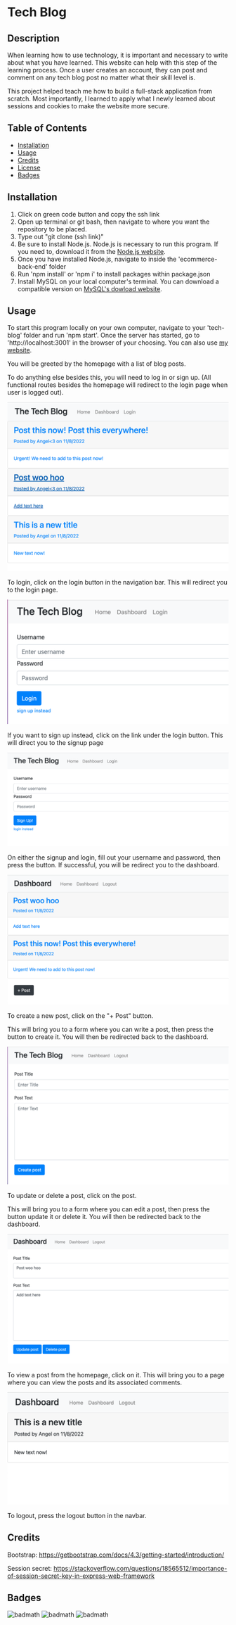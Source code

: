 # Tech Blog

## Description

When learning how to use technology, it is important and necessary to write about what you have learned. This website can help with this step of the learning process. Once a user creates an account, they can post and comment on any tech blog post no matter what their skill level is.

This project helped teach me how to build a full-stack application from scratch. Most importantly, I learned to apply what I newly learned about sessions and cookies to make the website more secure.

## Table of Contents

- [Installation](#installation)
- [Usage](#usage)
- [Credits](#credits)
- [License](#license)
- [Badges](#badges)

## Installation

1. Click on green code button and copy the ssh link
2. Open up terminal or git bash, then navigate to where you want the repository to be placed.
3. Type out "git clone (ssh link)"
4. Be sure to install Node.js. Node.js is necessary to run this program. If you need to, download it from the [Node.js website](https://nodejs.org/en/download/).
5. Once you have installed Node.js, navigate to inside the 'ecommerce-back-end' folder
6. Run 'npm install' or 'npm i' to install packages within package.json
7. Install MySQL on your local computer's terminal. You can download a compatible version on [MySQL's dowload website](https://dev.mysql.com/downloads/mysql/).

## Usage

To start this program locally on your own computer, navigate to your 'tech-blog' folder and run 'npm start'. Once the server has started, go to 'http://localhost:3001' in the browser of your choosing. You can also use [my website](https://post-on-tech-blog.herokuapp.com).

You will be greeted by the homepage with a list of blog posts.

To do anything else besides this, you will need to log in or sign up. (All functional routes besides the homepage will redirect to the login page when user is logged out).

![homepage while user logged out](assets/images/homepage-logged-out.png)

To login, click on the login button in the navigation bar. This will redirect you to the login page. 

![login page](assets/images/login.png)

If you want to sign up instead, click on the link under the login button. This will direct you to the signup page

![signup page](assets/images/signup.png)

On either the signup and login, fill out your username and password, then press the button. If successful, you will be redirect you to the dashboard.

![dashboard page](assets/images/dashboard.png)

To create a new post, click on the "+ Post" button.

This will bring you to a form where you can write a post, then press the button to create it. You will then be redirected back to the dashboard.

![create post page](assets/images/create-post.png)

To update or delete a post, click on the post. 

This will bring you to a form where you can edit a post, then press the button update it or delete it. You will then be redirected back to the dashboard.

![update/delete post page](assets/images/update-delete.png)

To view a post from the homepage, click on it. This will bring you to a page where you can view the posts and its associated comments. 

![post from hompage and its comments](assets/images/home-post.png)

To logout, press the logout button in the navbar.

## Credits

Bootstrap: https://getbootstrap.com/docs/4.3/getting-started/introduction/ 

Session secret: https://stackoverflow.com/questions/18565512/importance-of-session-secret-key-in-express-web-framework 

## Badges

![badmath](https://img.shields.io/github/repo-size/Angellyn218/tech-blog?style=plastic)
![badmath](https://img.shields.io/github/license/Angellyn218/tech-blog?style=plastic)
![badmath](https://img.shields.io/github/languages/top/Angellyn218/tech-blog?style=plastic)